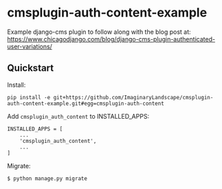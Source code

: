 # cmsplugin-auth-content-example

Example django-cms plugin to follow along with the blog post at:
https://www.chicagodjango.com/blog/django-cms-plugin-authenticated-user-variations/


Quickstart
----------

Install:

    pip install -e git+https://github.com/ImaginaryLandscape/cmsplugin-auth-content-example.git#egg=cmsplugin-auth-content


Add ``cmsplugin_auth_content`` to INSTALLED_APPS:

    INSTALLED_APPS = [
        ...
        'cmsplugin_auth_content',
        ...
    ]

Migrate:

    $ python manage.py migrate
